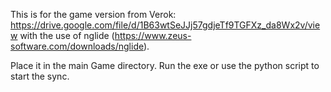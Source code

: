This is for the game version from Verok: https://drive.google.com/file/d/1B63wtSeJJj57gdjeTf9TGFXz_da8Wx2v/view with the use of nglide (https://www.zeus-software.com/downloads/nglide).

Place it in the main Game directory. Run the exe or use the python script to start the sync.